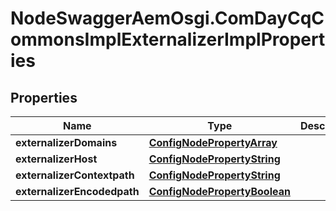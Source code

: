 # NodeSwaggerAemOsgi.ComDayCqCommonsImplExternalizerImplProperties

## Properties

Name | Type | Description | Notes
------------ | ------------- | ------------- | -------------
**externalizerDomains** | [**ConfigNodePropertyArray**](ConfigNodePropertyArray.md) |  | [optional] 
**externalizerHost** | [**ConfigNodePropertyString**](ConfigNodePropertyString.md) |  | [optional] 
**externalizerContextpath** | [**ConfigNodePropertyString**](ConfigNodePropertyString.md) |  | [optional] 
**externalizerEncodedpath** | [**ConfigNodePropertyBoolean**](ConfigNodePropertyBoolean.md) |  | [optional] 


